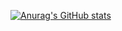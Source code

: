 [![Anurag's GitHub stats](https://github-readme-stats.vercel.app/apiAbolfazl-Taj=anuraghazra)](https://github.com/anuraghazra/github-readme-stats)
